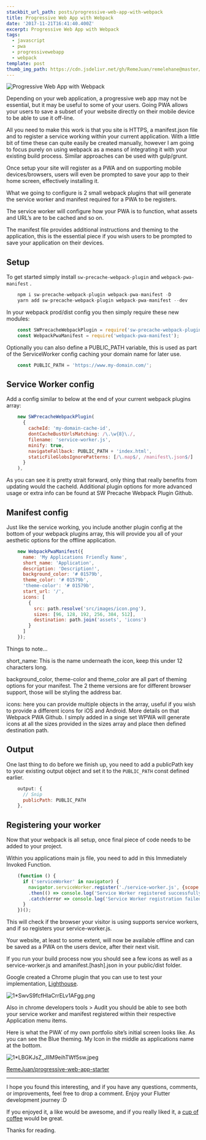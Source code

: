 ```yaml
---
stackbit_url_path: posts/progressive-web-app-with-webpack
title: Progressive Web App with Webpack
date: '2017-11-21T16:41:40.400Z'
excerpt: Progressive Web App with Webpack
tags:
  - javascript
  - pwa
  - progressivewebapp
  - webpack
template: post
thumb_img_path: https://cdn.jsdelivr.net/gh/RemeJuan/remelehane@master/uPic/3iyxw5l0u9h1hqki52rz.png
---
```



![Progressive Web App with Webpack](https://cdn.jsdelivr.net/gh/RemeJuan/remelehane@master/uPic/3iyxw5l0u9h1hqki52rz.png)

Depending on your web application, a progressive web app may not be essential, but it may be useful to some of your users. Going PWA allows your users to save a subset of your website directly on their mobile device to be able to use it off-line.

All you need to make this work is that you site is HTTPS, a manifest.json file and to register a service working within your current application. With a little bit of time these can quite easily be created manually, however I am going to focus purely on using webpack as a means of integrating it with your existing build process. Similar approaches can be used with gulp/grunt.

Once setup your site will register as a PWA and on supporting mobile devices/browsers, users will even be prompted to save your app to their home screen, effectively installing it.

What we going to configure is 2 small webpack plugins that will generate the service worker and manifest required for a PWA to be registers.

The service worker will configure how your PWA is to function, what assets and URL’s are to be cached and so on.

The manifest file provides additional instructions and theming to the application, this is the essential piece if you wish users to be prompted to save your application on their devices.

## Setup

To get started simply install 
`sw-precache-webpack-plugin`
 and 
`webpack-pwa-manifest`
.


```javascript
    npm i sw-precache-webpack-plugin webpack-pwa-manifest -D
    yarn add sw-precache-webpack-plugin webpack-pwa-manifest --dev
```


In your webpack prod/dist config you then simply require these new modules:


```javascript
    const SWPrecacheWebpackPlugin = require('sw-precache-webpack-plugin');
    const WebpackPwaManifest = require('webpack-pwa-manifest');
```

Optionally you can also define a PUBLIC_PATH variable, this is used as part of the ServiceWorker config caching your domain name for later use.


```javascript
    const PUBLIC_PATH = 'https://www.my-domain.com/';
```

## Service Worker config

Add a config similar to below at the end of your current webpack plugins array:


```javascript
    new SWPrecacheWebpackPlugin(
      {
        cacheId: 'my-domain-cache-id',
        dontCacheBustUrlsMatching: /\.\w{8}\./,
        filename: 'service-worker.js',
        minify: true,
        navigateFallback: PUBLIC_PATH + 'index.html',
        staticFileGlobsIgnorePatterns: [/\.map$/, /manifest\.json$/]
      }
    ),
```


As you can see it is pretty strait forward, only thing that really benefits from updating would the cacheId. Additional plugin options for more advanced usage or extra info can be found at SW Precache Webpack Plugin Github.

## Manifest config

Just like the service working, you include another plugin config at the bottom of your webpack plugins array, this will provide you all of your aesthetic options for the offline application.


```javascript
    new WebpackPwaManifest({
      name: 'My Applications Friendly Name',
      short_name: 'Application',
      description: 'Description!',
      background_color: '# 01579b',
      theme_color: '# 01579b',
      'theme-color': '# 01579b',
      start_url: '/',
      icons: [
        {
          src: path.resolve('src/images/icon.png'),
          sizes: [96, 128, 192, 256, 384, 512],
          destination: path.join('assets', 'icons')
        }
      ]
    });
```


Things to note…

short_name: This is the name underneath the icon, keep this under 12 characters long.

background_color, theme-color and theme_color are all part of theming options for your manifest. The 2 theme versions are for different browser support, those will be styling the address bar.

icons: here you can provide multiple objects in the array, useful if you wish to provide a different icons for iOS and Android. More details on that Webpack PWA Github.
I simply added in a singe set WPWA will generate icons at all the sizes provided in the sizes array and place then defined destination path.

## Output

One last thing to do before we finish up, you need to add a publicPath key to your existing output object and set it to the 
`PUBLIC_PATH`
 const defined earlier.


```javascript
    output: {
      // Snip
      publicPath: PUBLIC_PATH
    },
```


## Registering your worker

Now that your webpack is all setup, once final piece of code needs to be added to your project.

Within you applications main js file, you need to add in this Immediately Invoked Function.


```javascript
    (function () {
      if ('serviceWorker' in navigator) {
        navigator.serviceWorker.register('./service-worker.js', {scope: '/'})
        .then(() => console.log('Service Worker registered successfully.'))
        .catch(error => console.log('Service Worker registration failed:', error));
      }
    })();
```


This will check if the browser your visitor is using supports service workers, and if so registers your service-worker.js.

Your website, at least to some extent, will now be available offline and can be saved as a PWA on the users device, after their next visit.

If you run your build process now you should see a few icons as well as a service-worker.js and amanifest.[hash].json in your public/dist folder.

Google created a Chrome plugin that you can use to test your implementation, [Lighthouse](https://chrome.google.com/webstore/detail/lighthouse/blipmdconlkpinefehnmjammfjpmpbjk?hl=en).

![1*SwvS9fcfHIaCrrELv1AFgg.png](https://cdn.jsdelivr.net/gh/RemeJuan/remelehane@master/uPic/1*SwvS9fcfHIaCrrELv1AFgg.png)

Also in chrome developers tools > Audit you should be able to see both your service worker and manifest registered within their respective Application menu items.

Here is what the PWA’ of my own portfolio site’s initial screen looks like. As you can see the Blue theming. My Icon in the middle as applications name at the bottom.

![1*LBGKJsZ_JllM9eihTWf5sw.jpeg](https://cdn.jsdelivr.net/gh/RemeJuan/remelehane@master/uPic/1*LBGKJsZ_JllM9eihTWf5sw.jpeg)

[RemeJuan/progressive-web-app-starter](https://github.com/RemeJuan/progressive-web-app-starter)

****

I hope you found this interesting, and if you have any questions, comments, or improvements, feel free to drop a comment. Enjoy your Flutter development journey :D

If you enjoyed it, a like would be awesome, and if you really liked it, a [cup of coffee](https://www.buymeacoffee.com/remelehane) would be great.

Thanks for reading.

